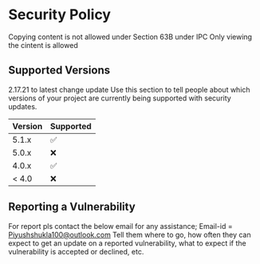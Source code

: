 # Security Policy
Copying content is not allowed under Section 63B under IPC
Only viewing the cintent is allowed
## Supported Versions
2.17.21 to latest change update
Use this section to tell people about which versions of your project are
currently being supported with security updates.

| Version | Supported          |
| ------- | ------------------ |
| 5.1.x   | :white_check_mark: |
| 5.0.x   | :x:                |
| 4.0.x   | :white_check_mark: |
| < 4.0   | :x:                |

## Reporting a Vulnerability

  For report pls contact the below email for any assistance;
    Email-id = Piyushshukla100@outlook.com
Tell them where to go, how often they can expect to get an update on a
reported vulnerability, what to expect if the vulnerability is accepted or
declined, etc.

